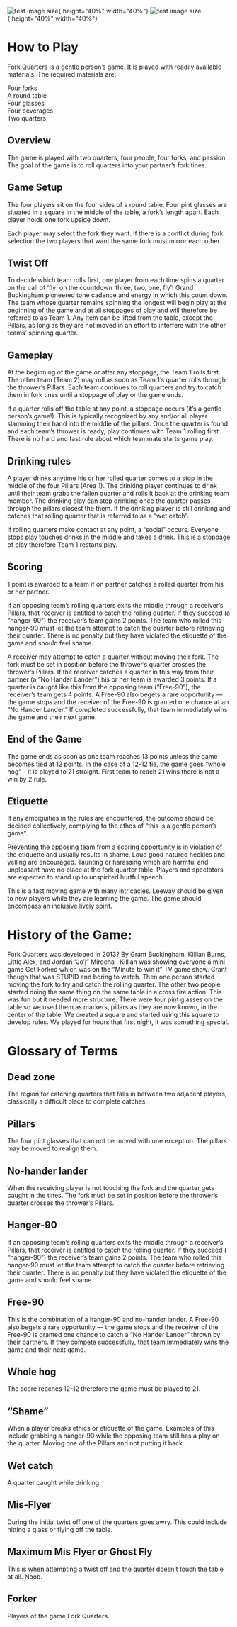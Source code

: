 ![test image size](/images/fork1.jpg){:height="40%" width="40%"}
![test image size](/images/quarter1.jpg){:height="40%" width="40%"}

# How to Play  
Fork Quarters is a gentle person’s game. It is played with readily available materials. The required materials are:  

Four forks  
A round table  
Four glasses  
Four beverages  
Two quarters  

## Overview  
The game is played with two quarters, four people, four forks, and passion. The goal of the game is to roll quarters into your partner’s fork tines.  

## Game Setup  
The four players sit on the four sides of a round table. Four pint glasses are situated in a square in the middle of the table, a fork’s length apart. Each player holds one fork upside down.  

Each player may select the fork they want. If there is a conflict during fork selection the two players that want the same fork must mirror each other.  

## Twist Off  
To decide which team rolls first, one player from each time spins a quarter on the call of ‘fly’ on the countdown ‘three, two, one, fly’! Grand Buckingham pioneered tone cadence and energy in which this count down. The team whose quarter remains spinning the longest will begin play at the beginning of the game and at all stoppages of play and will therefore be referred to as Team 1. Any item can be lifted from the table, except the Pillars, as long as they are not moved in an effort to interfere with the other teams’ spinning quarter.  

## Gameplay  
At the beginning of the game or after any stoppage, the Team 1 rolls first. The other team (Team 2) may roll as soon as Team 1’s quarter rolls through the thrower’s Pillars. Each team continues to roll quarters and try to catch them in fork tines until a stoppage of play or the game ends.  

If a quarter rolls off the table at any point, a stoppage occurs (it’s a gentle person’s game!). This is typically recognized by any and/or all player slamming their hand into the middle of the pillars. Once the quarter is found and each team’s thrower is ready, play continues with Team 1 rolling first. There is no hard and fast rule about which teammate  starts game play.  

## Drinking rules  
A player drinks anytime his or her rolled quarter comes to a stop in the middle of the four Pillars (Area 1). The drinking player continues to drink until their team grabs the fallen quarter and rolls it back at the drinking team member. The drinking play can stop drinking once the quarter passes through the pillars closest the them. If the drinking player is still drinking and catches that rolling quarter that is referred to as a “wet catch”.  

If rolling quarters make contact at any point, a “social” occurs. Everyone stops play touches drinks in the middle and takes a drink. This is a stoppage of play therefore Team 1 restarts play.  

## Scoring  
1 point is awarded to a team if on partner catches a rolled quarter from his or her partner.  

If an opposing team’s rolling quarters exits the middle through a receiver’s Pillars, that receiver is entitled to catch the rolling quarter. If they succeed (a “hanger-90”) the receiver’s team gains 2 points. The team who rolled this hanger-90 must let the team attempt to catch the quarter before retrieving their quarter. There is no penalty but they have violated the etiquette of the game and should feel shame.  

A receiver may attempt to catch a quarter without moving their fork. The fork must be set in position before the thrower’s quarter crosses the thrower’s Pillars. If the receiver catches a quarter in this way from their partner (a “No Hander Lander”) his or her team is awarded 3 points. If a quarter is caught like this from the opposing team (“Free-90”), the receiver’s team gets 4 points. A Free-90 also begets a rare opportunity — the game stops and the receiver of the Free-90 is granted one chance at an “No Hander Lander.” If completed successfully, that team immediately wins the game and their next game.  

## End of the Game  
The game ends as soon as one team reaches 13 points unless the game becomes tied at 12 points. In the case of a 12-12 tie, the game goes “whole hog” - it is played to 21 straight. First team to reach 21 wins there is not a win by 2 rule.  

## Etiquette  
If any ambiguities in the rules are encountered, the outcome should be decided collectively, complying to the ethos of “this is a gentle person’s game”.  

Preventing the opposing team from a scoring opportunity is in violation of the etiquette and usually results in shame.
Loud good natured heckles and yelling are encouraged. Taunting or harassing which are harmful and unpleasant have no place at the fork quarter table. Players and spectators are expected to stand up to unspirited hurtful speech.  

This is a fast moving game with many intricacies. Leeway should be given to new players while they are learning the game.  The game should encompass an inclusive lively spirit.  

# History of the Game:  
Fork Quarters was developed in 2013? By Grant Buckingham, Killian Burns, Little Alex, and Jordan “Jo’j” Mirocha . Killian was showing everyone a mini game Get Forked which was on the “Minute to win it” TV game show. Grant though that was STUPID and boring to watch. Then one person started moving the fork to try and catch the rolling quarter. The other two people started doing the same thing on the same table in a cross fire action. This was fun but it needed more structure. There were four pint glasses on the table so we used them as markers, pillars as they are now known, in the center of the table. We created a square and started using this square to develop rules. We played for hours that first night, it was something special.  

# Glossary of Terms  

## Dead zone  
The region for catching quarters that falls in between two adjacent players, classically a difficult place to complete catches.  

## Pillars  
The four pint glasses that can not be moved with one exception. The pillars may be moved to realign them.  

## No-hander lander  
When the receiving player is not touching the fork and the quarter gets caught in the tines. The fork must be set in position before the thrower’s quarter crosses the thrower’s Pillars.  

## Hanger-90  
If an opposing team’s rolling quarters exits the middle through a receiver’s Pillars, that receiver is entitled to catch the rolling quarter. If they succeed ( “hanger-90”) the receiver’s team gains 2 points. The team who rolled this hanger-90 must let the team attempt to catch the quarter before retrieving their quarter. There is no penalty but they have violated the etiquette of the game and should feel shame.  

## Free-90  
This is the combination of a hanger-90 and no-hander lander. A Free-90 also begets a rare opportunity — the game stops and the receiver of the Free-90 is granted one chance to catch a “No Hander Lander” thrown by their partners. If they compete successfully, that team immediately wins the game and their next game.  

## Whole hog  
The score reaches 12-12 therefore the game must be played to 21.  

## “Shame”  
When a player breaks ethics or etiquette of the game. Examples of this include grabbing a hanger-90 while the opposing team still has a play on the quarter. Moving one of the Pillars and not putting it back.  

## Wet catch  
A quarter caught while drinking.  

## Mis-Flyer  
During the initial twist off one of the quarters goes awry. This could include hitting a glass or flying off the table.  

## Maximum Mis Flyer or Ghost Fly  
This is when attempting a twist off and the quarter doesn’t touch the table at all. Noob.  

## Forker  
Players of the game Fork Quarters.  
